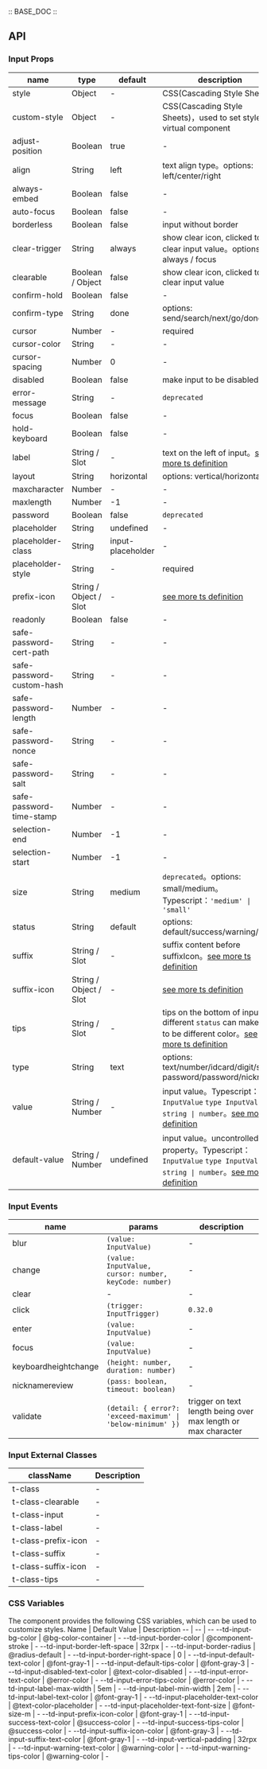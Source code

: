 :: BASE_DOC ::

## API

### Input Props

name | type | default | description | required
-- | -- | -- | -- | --
style | Object | - | CSS(Cascading Style Sheets) | N
custom-style | Object | - | CSS(Cascading Style Sheets)，used to set style on virtual component | N
adjust-position | Boolean | true | \- | N
align | String | left | text align type。options: left/center/right | N
always-embed | Boolean | false | \- | N
auto-focus | Boolean | false | \- | N
borderless | Boolean | false | input without border | N
clear-trigger | String | always | show clear icon, clicked to clear input value。options: always / focus | N
clearable | Boolean / Object | false | show clear icon, clicked to clear input value | N
confirm-hold | Boolean | false | \- | N
confirm-type | String | done | options: send/search/next/go/done | N
cursor | Number | - | required | Y
cursor-color | String | - | \- | N
cursor-spacing | Number | 0 | \- | N
disabled | Boolean | false | make input to be disabled | N
error-message | String | - | `deprecated` | N
focus | Boolean | false | \- | N
hold-keyboard | Boolean | false | \- | N
label | String / Slot | - | text on the left of input。[see more ts definition](https://github.com/Tencent/tdesign-miniprogram/blob/develop/src/common/common.ts) | N
layout | String | horizontal | options: vertical/horizontal | N
maxcharacter | Number | - | \- | N
maxlength | Number | -1 | \- | N
password | Boolean | false | `deprecated` | N
placeholder | String | undefined | \- | N
placeholder-class | String | input-placeholder | \- | N
placeholder-style | String | - | required | Y
prefix-icon | String / Object / Slot | - | [see more ts definition](https://github.com/Tencent/tdesign-miniprogram/blob/develop/src/common/common.ts) | N
readonly | Boolean | false | \- | N
safe-password-cert-path | String | - | \- | N
safe-password-custom-hash | String | - | \- | N
safe-password-length | Number | - | \- | N
safe-password-nonce | String | - | \- | N
safe-password-salt | String | - | \- | N
safe-password-time-stamp | Number | - | \- | N
selection-end | Number | -1 | \- | N
selection-start | Number | -1 | \- | N
size | String | medium | `deprecated`。options: small/medium。Typescript：`'medium' \| 'small'` | N
status | String | default | options: default/success/warning/error | N
suffix | String / Slot | - | suffix content before suffixIcon。[see more ts definition](https://github.com/Tencent/tdesign-miniprogram/blob/develop/src/common/common.ts) | N
suffix-icon | String / Object / Slot | - | [see more ts definition](https://github.com/Tencent/tdesign-miniprogram/blob/develop/src/common/common.ts) | N
tips | String / Slot | - | tips on the bottom of input, different `status` can make tips to be different color。[see more ts definition](https://github.com/Tencent/tdesign-miniprogram/blob/develop/src/common/common.ts) | N
type | String | text | options: text/number/idcard/digit/safe-password/password/nickname | N
value | String / Number | - | input value。Typescript：`InputValue` `type InputValue = string \| number`。[see more ts definition](https://github.com/Tencent/tdesign-miniprogram/tree/develop/src/input/type.ts) | N
default-value | String / Number | undefined | input value。uncontrolled property。Typescript：`InputValue` `type InputValue = string \| number`。[see more ts definition](https://github.com/Tencent/tdesign-miniprogram/tree/develop/src/input/type.ts) | N

### Input Events

name | params | description
-- | -- | --
blur | `(value: InputValue)` | \-
change | `(value: InputValue, cursor: number, keyCode: number)` | \-
clear | \- | \-
click | `(trigger: InputTrigger)` | `0.32.0`
enter | `(value: InputValue)` | \-
focus | `(value: InputValue)` | \-
keyboardheightchange | `(height: number, duration: number)` | \-
nicknamereview | `(pass: boolean, timeout: boolean)` | \-
validate | `(detail: { error?: 'exceed-maximum' \| 'below-minimum' })` | trigger on text length being over max length or max character

### Input External Classes

className | Description
-- | --
t-class | \-
t-class-clearable | \-
t-class-input | \-
t-class-label | \-
t-class-prefix-icon | \-
t-class-suffix | \-
t-class-suffix-icon | \-
t-class-tips | \-

### CSS Variables

The component provides the following CSS variables, which can be used to customize styles.
Name | Default Value | Description
-- | -- | --
--td-input-bg-color | @bg-color-container | -
--td-input-border-color | @component-stroke | -
--td-input-border-left-space | 32rpx | -
--td-input-border-radius | @radius-default | -
--td-input-border-right-space | 0 | -
--td-input-default-text-color | @font-gray-1 | -
--td-input-default-tips-color | @font-gray-3 | -
--td-input-disabled-text-color | @text-color-disabled | -
--td-input-error-text-color | @error-color | -
--td-input-error-tips-color | @error-color | -
--td-input-label-max-width | 5em | -
--td-input-label-min-width | 2em | -
--td-input-label-text-color | @font-gray-1 | -
--td-input-placeholder-text-color | @text-color-placeholder | -
--td-input-placeholder-text-font-size | @font-size-m | -
--td-input-prefix-icon-color | @font-gray-1 | -
--td-input-success-text-color | @success-color | -
--td-input-success-tips-color | @success-color | -
--td-input-suffix-icon-color | @font-gray-3 | -
--td-input-suffix-text-color | @font-gray-1 | -
--td-input-vertical-padding | 32rpx | -
--td-input-warning-text-color | @warning-color | -
--td-input-warning-tips-color | @warning-color | -